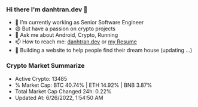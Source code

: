 ### Hi there I'm danhtran.dev 👋

- 🔭 I’m currently working as Senior Software Engineer
- 😄 But have a passion on crypto projects
- 💬 Ask me about Android, Crypto, Running 
- 📫 How to reach me: <a href="https://danhtran.dev" target="_blank">danhtran.dev</a> or <a href="Developer-Resume.pdf" target="_blank">my Resume</a>
- 🌱 Building a website to help people find their dream house (updating ...)

### Crypto Market Summarize
- Active Crypto: 13485
- % Market Cap: BTC 40.74% | ETH 14.92% | BNB 3.87%
- Total Market Cap Changed 24h: 0.22%
- Updated At: 6/26/2022, 1:54:50 AM
